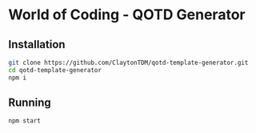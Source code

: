 # World of Coding - QOTD Generator

## Installation
```bash
git clone https://github.com/ClaytonTDM/qotd-template-generator.git
cd qotd-template-generator
npm i
```

## Running
```
npm start
```
